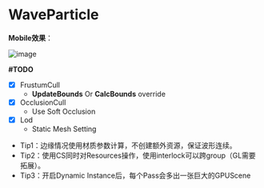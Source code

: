 # WaveParticle

**Mobile效果**：

![image](assets/water.gif)



**#TODO**

- [x] FrustumCull
  - **UpdateBounds** Or **CalcBounds** override
- [x] OcclusionCull 
  - Use Soft Occlusion
- [x] Lod
  - Static Mesh Setting
- Tip1：边缘情况使用材质参数计算，不创建额外资源，保证波形连续。
- Tip2：使用CS同时对Resources操作，使用interlock可以跨group（GL需要拓展）。
- Tip3：开启Dynamic Instance后，每个Pass会多出一张巨大的GPUScene





